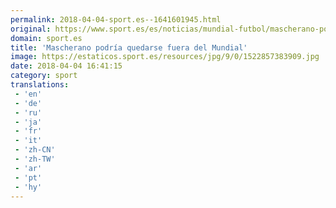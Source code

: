 ```yaml
---
permalink: 2018-04-04-sport.es--1641601945.html
original: https://www.sport.es/es/noticias/mundial-futbol/mascherano-podria-quedarse-fuera-del-mundial-6734744?utm_source=rss-noticias&utm_medium=feed&utm_campaign=mundial-futbol
domain: sport.es
title: 'Mascherano podría quedarse fuera del Mundial'
image: https://estaticos.sport.es/resources/jpg/9/0/1522857383909.jpg
date: 2018-04-04 16:41:15
category: sport
translations: 
 - 'en'
 - 'de'
 - 'ru'
 - 'ja'
 - 'fr'
 - 'it'
 - 'zh-CN'
 - 'zh-TW'
 - 'ar'
 - 'pt'
 - 'hy'
---
```


